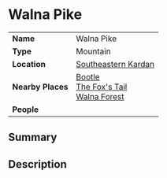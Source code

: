 # Walna Pike

|||
| --- | --- |
| **Name** | Walna Pike | place.4
| **Type** | Mountain |
| **Location** | [Southeastern Kardan](../../regions/southeastern-kardan.md) |
| **Nearby Places** | [Bootle](../../settlements/villages/bootle.md)<br>[The Fox's Tail](../../roads/the-foxs-tail.md)<br>[Walna Forest](../forests/walna-forest.md) |
| **People** | |

## Summary

## Description
